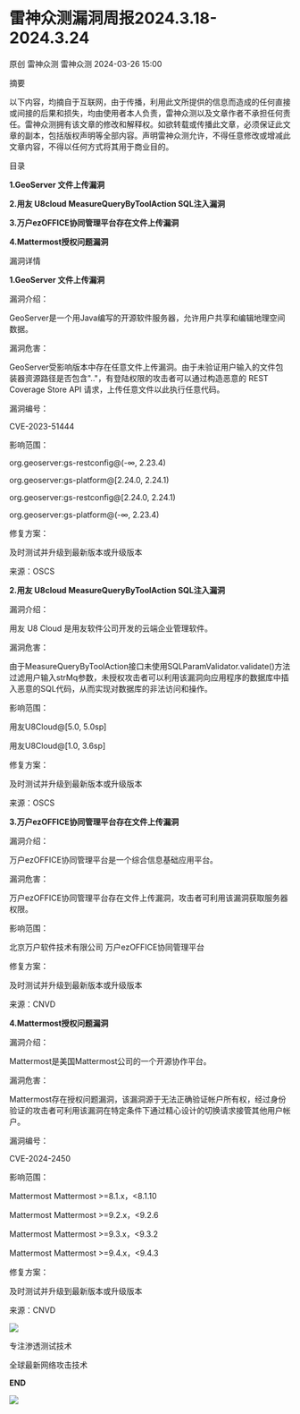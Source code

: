 #  雷神众测漏洞周报2024.3.18-2024.3.24   
原创 雷神众测  雷神众测   2024-03-26 15:00  
  
摘要  
  
  
以下内容，均摘自于互联网，由于传播，利用此文所提供的信息而造成的任何直接或间接的后果和损失，均由使用者本人负责，雷神众测以及文章作者不承担任何责任。雷神众测拥有该文章的修改和解释权。如欲转载或传播此文章，必须保证此文章的副本，包括版权声明等全部内容。声明雷神众测允许，不得任意修改或增减此文章内容，不得以任何方式将其用于商业目的。  
  
  
目录  
  
**1.GeoServer 文件上传漏洞**  
  
**2.用友 U8cloud MeasureQueryByToolAction SQL注入漏洞**  
  
**3.万户ezOFFICE协同管理平台存在文件上传漏洞**  
  
**4.Mattermost授权问题漏洞**  
  
  
漏洞详情  
  
**1.GeoServer 文件上传漏洞**  
  
  
漏洞介绍：  
  
GeoServer是一个用Java编写的开源软件服务器，允许用户共享和编辑地理空间数据。  
  
  
漏洞危害：  
  
GeoServer受影响版本中存在任意文件上传漏洞。由于未验证用户输入的文件包装器资源路径是否包含".."，有登陆权限的攻击者可以通过构造恶意的 REST Coverage Store API 请求，上传任意文件以此执行任意代码。  
  
  
漏洞编号：  
  
CVE-2023-51444  
  
  
影响范围：  
  
org.geoserver:gs-restconfig@(-∞, 2.23.4)  
  
org.geoserver:gs-platform@[2.24.0, 2.24.1)  
  
org.geoserver:gs-restconfig@[2.24.0, 2.24.1)  
  
org.geoserver:gs-platform@(-∞, 2.23.4)  
  
  
修复方案：  
  
及时测试并升级到最新版本或升级版本  
  
  
来源：OSCS  
  
**2.用友 U8cloud MeasureQueryByToolAction SQL注入漏洞**  
  
  
漏洞介绍：  
  
用友 U8 Cloud 是用友软件公司开发的云端企业管理软件。  
  
  
漏洞危害：  
  
由于MeasureQueryByToolAction接口未使用SQLParamValidator.validate()方法过滤用户输入strMq参数，未授权攻击者可以利用该漏洞向应用程序的数据库中插入恶意的SQL代码，从而实现对数据库的非法访问和操作。  
  
  
影响范围：  
  
用友U8Cloud@[5.0, 5.0sp]  
  
用友U8Cloud@[1.0, 3.6sp]  
  
  
修复方案：  
  
及时测试并升级到最新版本或升级版本  
  
  
来源：OSCS  
  
  
**3.万户ezOFFICE协同管理平台存在文件上传漏洞**  
  
  
漏洞介绍：  
  
万户ezOFFICE协同管理平台是一个综合信息基础应用平台。  
  
  
漏洞危害：  
  
万户ezOFFICE协同管理平台存在文件上传漏洞，攻击者可利用该漏洞获取服务器权限。  
  
  
影响范围：  
  
北京万户软件技术有限公司 万户ezOFFICE协同管理平台  
  
  
修复方案：  
  
及时测试并升级到最新版本或升级版本  
  
  
来源：CNVD  
  
**4.Mattermost授权问题漏洞**  
  
  
漏洞介绍：  
  
Mattermost是美国Mattermost公司的一个开源协作平台。  
  
  
漏洞危害：  
  
Mattermost存在授权问题漏洞，该漏洞源于无法正确验证帐户所有权，经过身份验证的攻击者可利用该漏洞在特定条件下通过精心设计的切换请求接管其他用户帐户。  
  
  
漏洞编号：  
  
CVE-2024-2450  
  
  
影响范围：  
  
Mattermost Mattermost >=8.1.x，<8.1.10  
  
Mattermost Mattermost >=9.2.x，<9.2.6  
  
Mattermost Mattermost >=9.3.x，<9.3.2  
  
Mattermost Mattermost >=9.4.x，<9.4.3  
  
  
修复方案：  
  
及时测试并升级到最新版本或升级版本  
  
  
来源：CNVD  
  
  
  
  
  
  
![](https://mmbiz.qpic.cn/mmbiz_jpg/HxO8NorP4JW78ic5FNy7L0Ty19q4ekKoagWJVbk8jVn9oXAUUJiaMCWuV6icfDY1bcazsdSZASol4mKp7R7EPwib9w/640?wx_fmt=jpeg&from=appmsg "")  
  
专注渗透测试技术  
  
全球最新网络攻击技术  
  
  
**END**  
  
![](https://mmbiz.qpic.cn/mmbiz_jpg/HxO8NorP4JW78ic5FNy7L0Ty19q4ekKoaAX5L0kdWtezGWurP0ibqFVvBVuNXBXO7AEyE4grEBH0TzuMdCtqTeSQ/640?wx_fmt=jpeg&from=appmsg "")  
  
#   
  
